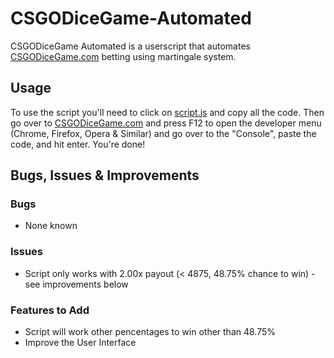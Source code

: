 # CSGODiceGame-Automated

CSGODiceGame Automated is a userscript that automates [CSGODiceGame.com](https://csgodicegame.com/) betting using martingale system.

## Usage

To use the script you'll need to click on [script.js](https://github.com/ADAMPOKE111/CSGODiceGame-Automated/blob/master/script.js) and copy all the code. Then go over to [CSGODiceGame.com](https://csgodicegame.com/) and press F12 to open the developer menu (Chrome, Firefox, Opera & Similar) and go over to the "Console", paste the code, and hit enter. You're done!


## Bugs, Issues & Improvements

### Bugs
* None known

### Issues
* Script only works with 2.00x payout (< 4875, 48.75% chance to win) - see improvements below

### Features to Add
* Script will work other pencentages to win other than 48.75%
* Improve the User Interface